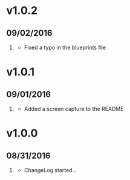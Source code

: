 # v1.0.2
## 09/02/2016

1. [](#new)
    * Fixed a typo in the blueprints file

# v1.0.1
##  09/01/2016

1. [](#new)
    * Added a screen capture to the README

# v1.0.0
##  08/31/2016

1. [](#new)
    * ChangeLog started...
